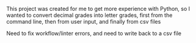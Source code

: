 This project was created for me to get more experience with Python, so I wanted to convert decimal grades into letter grades, first from the command line, then from user input, and finally from csv files

Need to fix workflow/linter errors, and need to write back to a csv file
